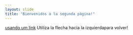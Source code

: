 ```yaml
---
layout: slide
title: "Bienvenidos a la segunda página!"
---
```

[usando um link](https://www.udemy.com/course/git-e-github-para-iniciantes/learn/lecture/8848200#overview)
Utiliza la flecha hacia la izquierdapara volver!
